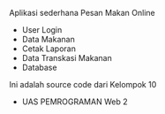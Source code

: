 Aplikasi sederhana Pesan Makan Online

- User Login
- Data Makanan
- Cetak Laporan
- Data Transkasi Makanan
- Database

Ini adalah source code dari Kelompok 10 
- UAS PEMROGRAMAN Web 2

